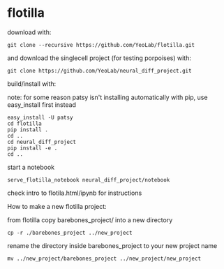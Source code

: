 flotilla
========
download with:
```
git clone --recursive https://github.com/YeoLab/flotilla.git
```
and download the singlecell project (for testing porpoises) with:
```
git clone https://github.com/YeoLab/neural_diff_project.git
```

build/install with:

note: for some reason patsy isn't installing automatically with pip, use easy_install first instead
```
easy_install -U patsy
cd flotilla
pip install .
cd ..
cd neural_diff_project
pip install -e .
cd ..
```
start a notebook
```
serve_flotilla_notebook neural_diff_project/notebook
```



check intro to flotila.html/ipynb for instructions


How to make a new flotilla project:

from flotilla copy barebones_project/ into a new directory

```
cp -r ./barebones_project ../new_project
```
rename the directory inside barebones_project to your new project name

```
mv ../new_project/barebones_project ../new_project/new_project
```



